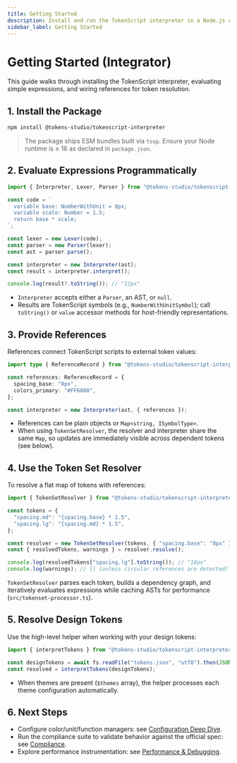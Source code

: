 ```yaml
---
title: Getting Started
description: Install and run the TokenScript interpreter in a Node.js environment.
sidebar_label: Getting Started
---
```


# Getting Started (Integrator)

This guide walks through installing the TokenScript interpreter, evaluating simple expressions, and wiring references for token resolution.

## 1. Install the Package

```bash
npm install @tokens-studio/tokenscript-interpreter
```

> The package ships ESM bundles built via `tsup`. Ensure your Node runtime is ≥ 16 as declared in `package.json`.

## 2. Evaluate Expressions Programmatically

```ts
import { Interpreter, Lexer, Parser } from "@tokens-studio/tokenscript-interpreter";

const code = `
  variable base: NumberWithUnit = 8px;
  variable scale: Number = 1.5;
  return base * scale;
`;

const lexer = new Lexer(code);
const parser = new Parser(lexer);
const ast = parser.parse();

const interpreter = new Interpreter(ast);
const result = interpreter.interpret();

console.log(result?.toString()); // "12px"
```

- `Interpreter` accepts either a `Parser`, an AST, or `null`.
- Results are TokenScript symbols (e.g., `NumberWithUnitSymbol`); call `toString()` or `value` accessor methods for host-friendly representations.

## 3. Provide References

References connect TokenScript scripts to external token values:

```ts
import type { ReferenceRecord } from "@tokens-studio/tokenscript-interpreter";

const references: ReferenceRecord = {
  spacing_base: "8px",
  colors_primary: "#FF6600",
};

const interpreter = new Interpreter(ast, { references });
```

- References can be plain objects or `Map<string, ISymbolType>`.
- When using `TokenSetResolver`, the resolver and interpreter share the same `Map`, so updates are immediately visible across dependent tokens (see below).

## 4. Use the Token Set Resolver

To resolve a flat map of tokens with references:

```ts
import { TokenSetResolver } from "@tokens-studio/tokenscript-interpreter";

const tokens = {
  "spacing.md": "{spacing.base} * 1.5",
  "spacing.lg": "{spacing.md} * 1.5",
};

const resolver = new TokenSetResolver(tokens, { "spacing.base": "8px" });
const { resolvedTokens, warnings } = resolver.resolve();

console.log(resolvedTokens["spacing.lg"].toString()); // "18px"
console.log(warnings); // [] (unless circular references are detected)
```

`TokenSetResolver` parses each token, builds a dependency graph, and iteratively evaluates expressions while caching ASTs for performance (`src/tokenset-processor.ts`).

## 5. Resolve Design Tokens

Use the high-level helper when working with your design tokens:

```ts
import { interpretTokens } from "@tokens-studio/tokenscript-interpreter";

const designTokens = await fs.readFile("tokens.json", "utf8").then(JSON.parse);
const resolved = interpretTokens(designTokens);
```

- When themes are present (`$themes` array), the helper processes each theme configuration automatically.

## 6. Next Steps

- Configure color/unit/function managers: see [Configuration Deep Dive](configuration.md).
- Run the compliance suite to validate behavior against the official spec: see [Compliance](compliance.md).
- Explore performance instrumentation: see [Performance & Debugging](performance-debugging.md).
